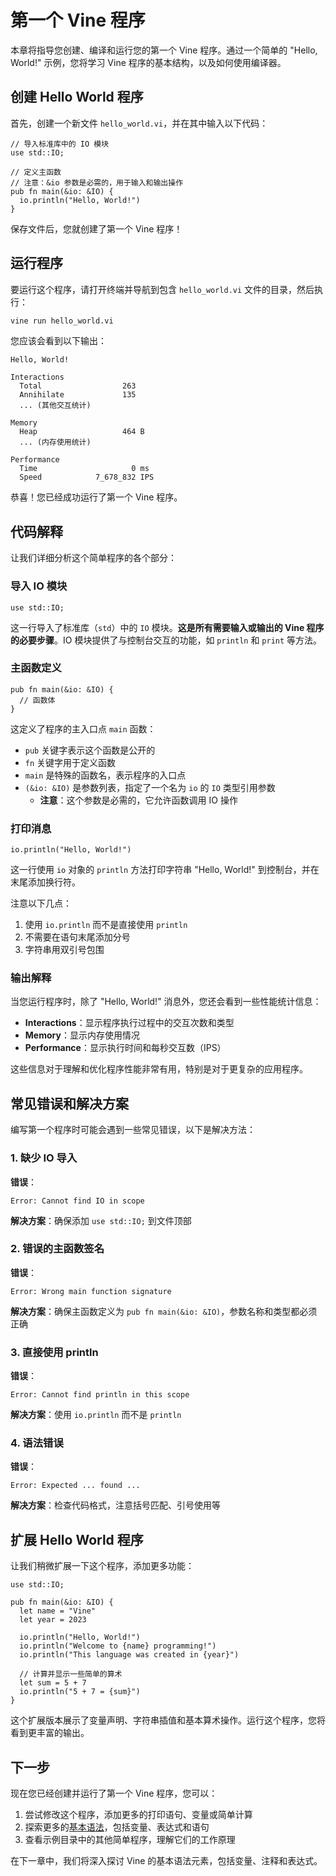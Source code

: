 # 第一个 Vine 程序

本章将指导您创建、编译和运行您的第一个 Vine 程序。通过一个简单的 "Hello, World!" 示例，您将学习 Vine 程序的基本结构，以及如何使用编译器。

## 创建 Hello World 程序

首先，创建一个新文件 `hello_world.vi`，并在其中输入以下代码：

```vine
// 导入标准库中的 IO 模块
use std::IO;

// 定义主函数
// 注意：&io 参数是必需的，用于输入和输出操作
pub fn main(&io: &IO) {
  io.println("Hello, World!")
}
```

保存文件后，您就创建了第一个 Vine 程序！

## 运行程序

要运行这个程序，请打开终端并导航到包含 `hello_world.vi` 文件的目录，然后执行：

```bash
vine run hello_world.vi
```

您应该会看到以下输出：

```
Hello, World!

Interactions
  Total                  263
  Annihilate             135
  ... (其他交互统计)

Memory
  Heap                   464 B
  ... (内存使用统计)

Performance
  Time                     0 ms
  Speed            7_678_832 IPS
```

恭喜！您已经成功运行了第一个 Vine 程序。

## 代码解释

让我们详细分析这个简单程序的各个部分：

### 导入 IO 模块

```vine
use std::IO;
```

这一行导入了标准库（`std`）中的 `IO` 模块。**这是所有需要输入或输出的 Vine 程序的必要步骤**。IO 模块提供了与控制台交互的功能，如 `println` 和 `print` 等方法。

### 主函数定义

```vine
pub fn main(&io: &IO) {
  // 函数体
}
```

这定义了程序的主入口点 `main` 函数：

- `pub` 关键字表示这个函数是公开的
- `fn` 关键字用于定义函数
- `main` 是特殊的函数名，表示程序的入口点
- `(&io: &IO)` 是参数列表，指定了一个名为 `io` 的 `IO` 类型引用参数
  - **注意**：这个参数是必需的，它允许函数调用 IO 操作

### 打印消息

```vine
io.println("Hello, World!")
```

这一行使用 `io` 对象的 `println` 方法打印字符串 "Hello, World!" 到控制台，并在末尾添加换行符。

注意以下几点：

1. 使用 `io.println` 而不是直接使用 `println`
2. 不需要在语句末尾添加分号
3. 字符串用双引号包围

### 输出解释

当您运行程序时，除了 "Hello, World!" 消息外，您还会看到一些性能统计信息：

- **Interactions**：显示程序执行过程中的交互次数和类型
- **Memory**：显示内存使用情况
- **Performance**：显示执行时间和每秒交互数（IPS）

这些信息对于理解和优化程序性能非常有用，特别是对于更复杂的应用程序。

## 常见错误和解决方案

编写第一个程序时可能会遇到一些常见错误，以下是解决方法：

### 1. 缺少 IO 导入

**错误**：

```
Error: Cannot find IO in scope
```

**解决方案**：确保添加 `use std::IO;` 到文件顶部

### 2. 错误的主函数签名

**错误**：

```
Error: Wrong main function signature
```

**解决方案**：确保主函数定义为 `pub fn main(&io: &IO)`，参数名称和类型都必须正确

### 3. 直接使用 println

**错误**：

```
Error: Cannot find println in this scope
```

**解决方案**：使用 `io.println` 而不是 `println`

### 4. 语法错误

**错误**：

```
Error: Expected ... found ...
```

**解决方案**：检查代码格式，注意括号匹配、引号使用等

## 扩展 Hello World 程序

让我们稍微扩展一下这个程序，添加更多功能：

```vine
use std::IO;

pub fn main(&io: &IO) {
  let name = "Vine"
  let year = 2023

  io.println("Hello, World!")
  io.println("Welcome to {name} programming!")
  io.println("This language was created in {year}")

  // 计算并显示一些简单的算术
  let sum = 5 + 7
  io.println("5 + 7 = {sum}")
}
```

这个扩展版本展示了变量声明、字符串插值和基本算术操作。运行这个程序，您将看到更丰富的输出。

## 下一步

现在您已经创建并运行了第一个 Vine 程序，您可以：

1. 尝试修改这个程序，添加更多的打印语句、变量或简单计算
2. 探索更多的[基本语法](./04-basic-syntax.md)，包括变量、表达式和语句
3. 查看示例目录中的其他简单程序，理解它们的工作原理

在下一章中，我们将深入探讨 Vine 的基本语法元素，包括变量、注释和表达式。
